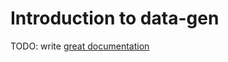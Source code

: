 # Introduction to data-gen

TODO: write [great documentation](http://jacobian.org/writing/what-to-write/)
